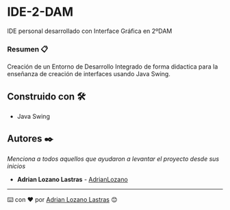 # IDE-2-DAM

IDE personal desarrollado con Interface Gráfica en 2ºDAM


### Resumen 📋

Creación de un Entorno de Desarrollo Integrado de forma didactica para la enseñanza de creación de interfaces usando Java Swing.



## Construido con 🛠️

* Java Swing



## Autores ✒️

_Menciona a todos aquellos que ayudaron a levantar el proyecto desde sus inicios_

* **Adrian Lozano Lastras**  - [AdrianLozano](https://github.com/AdrianLozano96)




---
⌨️ con ❤️ por [Adrian Lozano Lastras](https://github.com/AdrianLozano96) 😊
